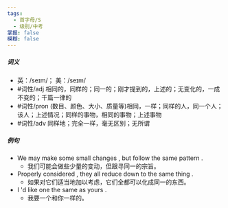 ```yaml
---
tags:
  - 首字母/S
  - 级别/中考
掌握: false
模糊: false
---
```

##### 词义
- 英：/seɪm/； 美：/seɪm/
- #词性/adj  相同的，同样的；同一的；刚才提到的，上述的；无变化的，一成不变的；千篇一律的
- #词性/pron  (数目、颜色、大小、质量等)相同，一样；同样的人，同一个人；该人；上述情况；同样的事物，相同的事物；上述事物
- #词性/adv  同样地；完全一样，毫无区别；无所谓
##### 例句
- We may make some small changes , but follow the same pattern .
	- 我们可能会做些少量的变动，但跟寻同一的宗旨。
- Properly considered , they all reduce down to the same thing .
	- 如果对它们适当地加以考虑，它们全都可以化成同一的东西。
- I 'd like one the same as yours .
	- 我要一个和你一样的。
